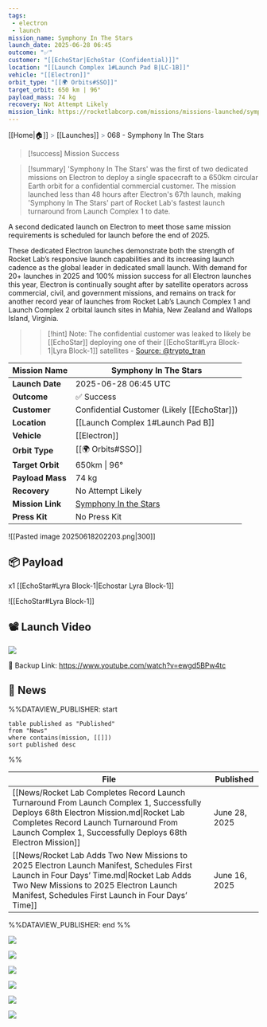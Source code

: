 ```yaml
---
tags:
 - electron
 - launch
mission_name: Symphony In The Stars
launch_date: 2025-06-28 06:45
outcome: "✅"
customer: "[[EchoStar|EchoStar (Confidential)]]"
location: "[[Launch Complex 1#Launch Pad B|LC-1B]]"
vehicle: "[[Electron]]"
orbit_type: "[[🌍 Orbits#SSO]]"
target_orbit: 650 km | 96°
payload_mass: 74 kg
recovery: Not Attempt Likely
mission_link: https://rocketlabcorp.com/missions/missions-launched/symphony-in-the-stars/
---
```

[[Home|🏠]]  <span style="color: LightSlateGray">></span>   <span class="no-hover">[[Launches]]</span>  <span style="color: LightSlateGray">></span>  068 - Symphony In The Stars

>[!success] Mission Success

>[!summary]
'Symphony In The Stars' was the first of two dedicated missions on Electron to deploy a single spacecraft to a 650km circular Earth orbit for a confidential commercial customer. The mission launched less than 48 hours after Electron's 67th launch, making 'Symphony In The Stars' part of Rocket Lab's fastest launch turnaround from Launch Complex 1 to date.
>
A second dedicated launch on Electron to meet those same mission requirements is scheduled for launch before the end of 2025.
>
These dedicated Electron launches demonstrate both the strength of Rocket Lab’s responsive launch capabilities and its increasing launch cadence as the global leader in dedicated small launch. With demand for 20+ launches in 2025 and 100% mission success for all Electron launches this year, Electron is continually sought after by satellite operators across commercial, civil, and government missions, and remains on track for another record year of launches from Rocket Lab’s Launch Complex 1 and Launch Complex 2 orbital launch sites in Mahia, New Zealand and Wallops Island, Virginia.
>
>>[!hint] Note: The confidential customer was leaked to likely be [[EchoStar]] deploying one of their [[EchoStar#Lyra Block-1|Lyra Block-1]] satellites - [Source: @trypto_tran](https://x.com/trypto_tran/status/1936052601558385078)

| **Mission Name** | Symphony In The Stars                                                                                |
| ---------------- | ---------------------------------------------------------------------------------------------------- |
| **Launch Date**  | 2025-06-28 06:45 UTC                                                                                 |
| **Outcome**      | ✅ Success                                                                                            |
| **Customer**     | Confidential Customer (Likely [[EchoStar]])                                                          |
| **Location**     | [[Launch Complex 1#Launch Pad B]]                                                                    |
| **Vehicle**      | [[Electron]]                                                                                         |
| **Orbit Type**   | [[🌍 Orbits#SSO]]                                                                                    |
| **Target Orbit** | 650km \| 96°                                                                                         |
| **Payload Mass** | 74 kg                                                                                                |
| **Recovery**     | No Attempt Likely                                                                                    |
| **Mission Link** | [Symphony In the Stars](https://rocketlabcorp.com/missions/missions-launched/symphony-in-the-stars/) |
| **Press Kit**    | No Press Kit                                                                                         |

![[Pasted image 20250618202203.png|300]]

## 📦 Payload

x1 [[EchoStar#Lyra Block-1|Echostar Lyra Block-1]]

![[EchoStar#Lyra Block-1]]

## 📽️ Launch Video

![](https://www.youtube.com/watch?v=ewgd5BPw4tc)

🔗 Backup Link: https://www.youtube.com/watch?v=ewgd5BPw4tc

## 📰 News

%%DATAVIEW_PUBLISHER: start
```
table published as "Published"
from "News"
where contains(mission, [[]])
sort published desc
```
%%

| File                                                                                                                                                                                                                                         | Published     |
| -------------------------------------------------------------------------------------------------------------------------------------------------------------------------------------------------------------------------------------------- | ------------- |
| [[News/Rocket Lab Completes Record Launch Turnaround From Launch Complex 1, Successfully Deploys 68th Electron Mission.md\|Rocket Lab Completes Record Launch Turnaround From Launch Complex 1, Successfully Deploys 68th Electron Mission]] | June 28, 2025 |
| [[News/Rocket Lab Adds Two New Missions to 2025 Electron Launch Manifest, Schedules First Launch in Four Days’ Time.md\|Rocket Lab Adds Two New Missions to 2025 Electron Launch Manifest, Schedules First Launch in Four Days’ Time]]       | June 16, 2025 |

%%DATAVIEW_PUBLISHER: end %%


![](https://x.com/RocketLab/status/1938873041930330430)

![](https://x.com/RocketLab/status/1938857297255772293)

![](https://x.com/RocketLab/status/1938319443266097525)

![](https://x.com/RocketLab/status/1937345750767395229)

![](https://x.com/RocketLab/status/1935167969656791118)

![](https://x.com/RocketLab/status/1934710457853763772)